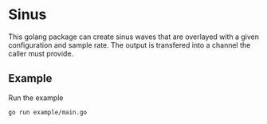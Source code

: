 # Sinus

This golang package can create sinus waves that are overlayed with a given configuration and sample rate.
The output is transfered into a channel the caller must provide.

## Example

Run the example

```sh
go run example/main.go
```



